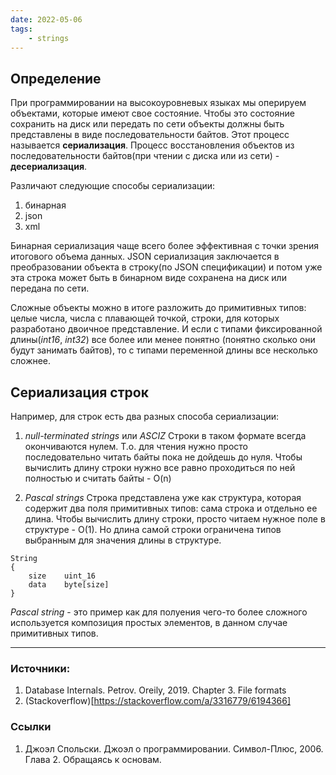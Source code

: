 ```yaml
---
date: 2022-05-06
tags:
    - strings
---
```


## Определение

При программировании на высокоуровневых языках мы оперируем объектами, которые имеют свое состояние. Чтобы это состояние сохранить на диск или передать по сети объекты должны быть представлены в виде последовательности байтов. Этот процесс называется **сериализация**. Процесс восстановления объектов из последовательности байтов(при чтении с диска или из сети) - **десериализация**.

Различают следующие способы сериализации:
1. бинарная
1. json
1. xml

Бинарная сериализация чаще всего более эффективная с точки зрения итогового объема данных. JSON сериализация заключается в преобразовании объекта в строку(по JSON спецификации) и потом уже эта строка может быть в бинарном виде сохранена на диск или передана по сети.

Сложные объекты можно в итоге разложить до примитивных типов: целые числа, числа с плавающей точкой, строки, для которых разработано двоичное представление. И если с типами фиксированной длины(_int16_, _int32_) все более или менее понятно (понятно сколько они будут занимать байтов), то с типами переменной длины все несколько сложнее.

## Сериализация строк

Например, для строк есть два разных способа сериализации:

1. _null-terminated strings_ или _ASCIZ_
   Строки в таком формате всегда окончиваются нулем. Т.о. для чтения нужно просто последовательно читать байты пока не дойдешь до нуля. Чтобы вычислить длину строки нужно все равно проходиться по ней полностью и считать байты - O(n)

1. _Pascal strings_
   Строка представлена уже как структура, которая содержит два поля примитивных типов: сама строка и отдельно ее длина. Чтобы вычислить длину строки, просто читаем нужное поле в структуре - O(1). Но длина самой строки ограничена типов выбранным для значения длины в структуре.

```
String
{
    size    uint_16
    data    byte[size]
}
```

*Pascal string* - это пример как для полуения чего-то более сложного используется композиция простых элементов, в данном случае примитивных типов.

---

### Источники:
1. Database Internals. Petrov. Oreily, 2019. Chapter 3. File formats
2. (Stackoverflow)[https://stackoverflow.com/a/3316779/6194366]

### Ссылки
1. Джоэл Спольски. Джоэл о программировании. Символ-Плюс, 2006. Глава 2. Обращаясь к основам.



